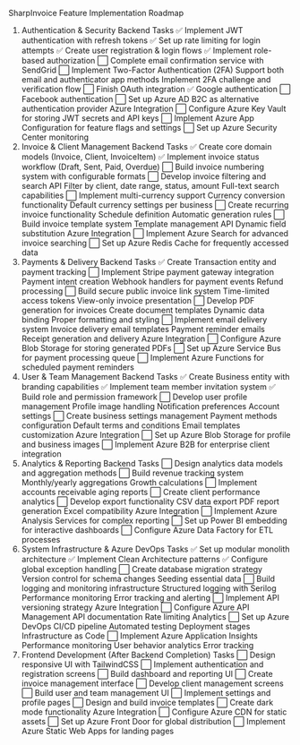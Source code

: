 SharpInvoice Feature Implementation Roadmap

1. Authentication & Security
Backend Tasks
✅ Implement JWT authentication with refresh tokens
✅ Set up rate limiting for login attempts
✅ Create user registration & login flows
✅ Implement role-based authorization
⬜ Complete email confirmation service with SendGrid
⬜ Implement Two-Factor Authentication (2FA)
Support both email and authenticator app methods
Implement 2FA challenge and verification flow
⬜ Finish OAuth integration
✅ Google authentication
⬜ Facebook authentication
⬜ Set up Azure AD B2C as alternative authentication provider
Azure Integration
⬜ Configure Azure Key Vault for storing JWT secrets and API keys
⬜ Implement Azure App Configuration for feature flags and settings
⬜ Set up Azure Security Center monitoring
2. Invoice & Client Management
Backend Tasks
✅ Create core domain models (Invoice, Client, InvoiceItem)
✅ Implement invoice status workflow (Draft, Sent, Paid, Overdue)
⬜ Build invoice numbering system with configurable formats
⬜ Develop invoice filtering and search API
Filter by client, date range, status, amount
Full-text search capabilities
⬜ Implement multi-currency support
Currency conversion functionality
Default currency settings per business
⬜ Create recurring invoice functionality
Schedule definition
Automatic generation rules
⬜ Build invoice template system
Template management API
Dynamic field substitution
Azure Integration
⬜ Implement Azure Search for advanced invoice searching
⬜ Set up Azure Redis Cache for frequently accessed data
3. Payments & Delivery
Backend Tasks
✅ Create Transaction entity and payment tracking
⬜ Implement Stripe payment gateway integration
Payment intent creation
Webhook handlers for payment events
Refund processing
⬜ Build secure public invoice link system
Time-limited access tokens
View-only invoice presentation
⬜ Develop PDF generation for invoices
Create document templates
Dynamic data binding
Proper formatting and styling
⬜ Implement email delivery system
Invoice delivery email templates
Payment reminder emails
Receipt generation and delivery
Azure Integration
⬜ Configure Azure Blob Storage for storing generated PDFs
⬜ Set up Azure Service Bus for payment processing queue
⬜ Implement Azure Functions for scheduled payment reminders
4. User & Team Management
Backend Tasks
✅ Create Business entity with branding capabilities
✅ Implement team member invitation system
✅ Build role and permission framework
⬜ Develop user profile management
Profile image handling
Notification preferences
Account settings
⬜ Create business settings management
Payment methods configuration
Default terms and conditions
Email templates customization
Azure Integration
⬜ Set up Azure Blob Storage for profile and business images
⬜ Implement Azure B2B for enterprise client integration
5. Analytics & Reporting
Backend Tasks
⬜ Design analytics data models and aggregation methods
⬜ Build revenue tracking system
Monthly/yearly aggregations
Growth calculations
⬜ Implement accounts receivable aging reports
⬜ Create client performance analytics
⬜ Develop export functionality
CSV data export
PDF report generation
Excel compatibility
Azure Integration
⬜ Implement Azure Analysis Services for complex reporting
⬜ Set up Power BI embedding for interactive dashboards
⬜ Configure Azure Data Factory for ETL processes
6. System Infrastructure & Azure DevOps
Tasks
✅ Set up modular monolith architecture
✅ Implement Clean Architecture patterns
✅ Configure global exception handling
⬜ Create database migration strategy
Version control for schema changes
Seeding essential data
⬜ Build logging and monitoring infrastructure
Structured logging with Serilog
Performance monitoring
Error tracking and alerting
⬜ Implement API versioning strategy
Azure Integration
⬜ Configure Azure API Management
API documentation
Rate limiting
Analytics
⬜ Set up Azure DevOps CI/CD pipeline
Automated testing
Deployment stages
Infrastructure as Code
⬜ Implement Azure Application Insights
Performance monitoring
User behavior analytics
Error tracking
7. Frontend Development (After Backend Completion)
Tasks
⬜ Design responsive UI with TailwindCSS
⬜ Implement authentication and registration screens
⬜ Build dashboard and reporting UI
⬜ Create invoice management interface
⬜ Develop client management screens
⬜ Build user and team management UI
⬜ Implement settings and profile pages
⬜ Design and build invoice templates
⬜ Create dark mode functionality
Azure Integration
⬜ Configure Azure CDN for static assets
⬜ Set up Azure Front Door for global distribution
⬜ Implement Azure Static Web Apps for landing pages
